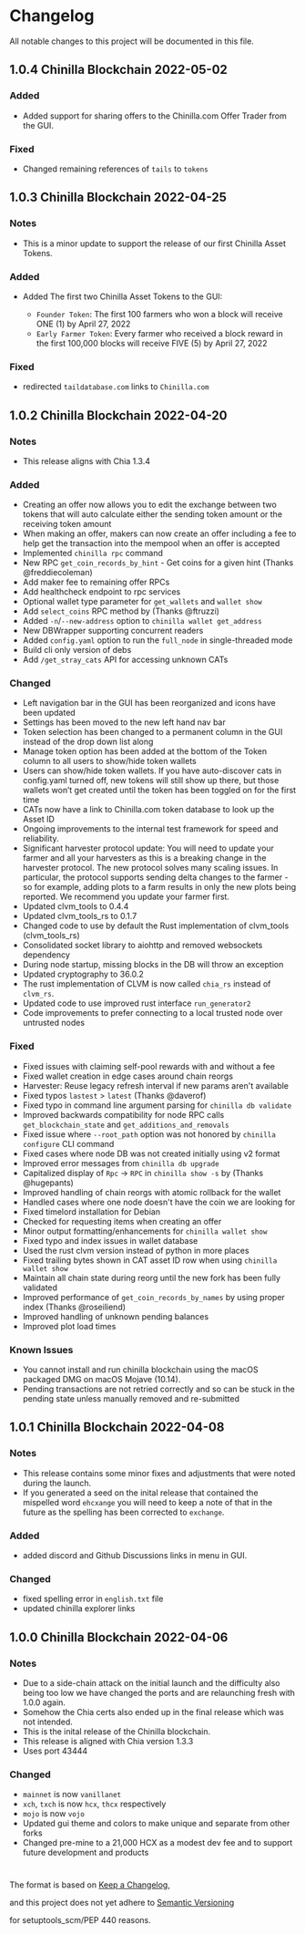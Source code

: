 # Changelog

All notable changes to this project will be documented in this file.

## 1.0.4 Chinilla Blockchain 2022-05-02

### Added

- Added support for sharing offers to the Chinilla.com Offer Trader from the GUI.

### Fixed

- Changed remaining references of `tails` to `tokens`


## 1.0.3 Chinilla Blockchain 2022-04-25

### Notes

- This is a minor update to support the release of our first Chinilla Asset Tokens.

### Added

- Added The first two Chinilla Asset Tokens to the GUI:

  *  `Founder Token`: The first 100 farmers who won a block will receive ONE (1) by April 27, 2022
  *  `Early Farmer Token`: Every farmer who received a block reward in the first 100,000 blocks will receive FIVE (5) by April 27, 2022

### Fixed

- redirected `taildatabase.com` links to `Chinilla.com`


## 1.0.2 Chinilla Blockchain 2022-04-20

### Notes

- This release aligns with Chia 1.3.4

### Added

- Creating an offer now allows you to edit the exchange between two tokens that will auto calculate either the sending token amount or the receiving token amount
- When making an offer, makers can now create an offer including a fee to help get the transaction into the mempool when an offer is accepted
- Implemented `chinilla rpc` command
- New RPC `get_coin_records_by_hint` - Get coins for a given hint (Thanks @freddiecoleman)
- Add maker fee to remaining offer RPCs
- Add healthcheck endpoint to rpc services
- Optional wallet type parameter for `get_wallets` and `wallet show`
- Add `select_coins` RPC method by (Thanks @ftruzzi)
- Added `-n`/`--new-address` option to `chinilla wallet get_address`
- New DBWrapper supporting concurrent readers
- Added `config.yaml` option to run the `full_node` in single-threaded mode
- Build cli only version of debs
- Add `/get_stray_cats` API for accessing unknown CATs

### Changed

- Left navigation bar in the GUI has been reorganized and icons have been updated
- Settings has been moved to the new left hand nav bar
- Token selection has been changed to a permanent column in the GUI instead of the drop down list along
- Manage token option has been added at the bottom of the Token column to all users to show/hide token wallets
- Users can show/hide token wallets. If you have auto-discover cats in config.yaml turned off, new tokens will still show up there, but those wallets won’t get created until the token has been toggled on for the first time
- CATs now have a link to Chinilla.com token database to look up the Asset ID
- Ongoing improvements to the internal test framework for speed and reliability.
- Significant harvester protocol update: You will need to update your farmer and all your harvesters as this is a breaking change in the harvester protocol. The new protocol solves many scaling issues. In particular, the protocol supports sending delta changes to the farmer - so for example, adding plots to a farm results in only the new plots being reported. We recommend you update your farmer first.
- Updated clvm_tools to 0.4.4
- Updated clvm_tools_rs to 0.1.7
- Changed code to use by default the Rust implementation of clvm_tools (clvm_tools_rs)
- Consolidated socket library to aiohttp and removed websockets dependency
- During node startup, missing blocks in the DB will throw an exception
- Updated cryptography to 36.0.2
- The rust implementation of CLVM is now called `chia_rs` instead of `clvm_rs`.
- Updated code to use improved rust interface `run_generator2`
- Code improvements to prefer connecting to a local trusted node over untrusted nodes

### Fixed

- Fixed issues with claiming self-pool rewards with and without a fee
- Fixed wallet creation in edge cases around chain reorgs
- Harvester: Reuse legacy refresh interval if new params aren't available
- Fixed typos `lastest` > `latest` (Thanks @daverof)
- Fixed typo in command line argument parsing for `chinilla db validate`
- Improved backwards compatibility for node RPC calls `get_blockchain_state` and `get_additions_and_removals`
- Fixed issue where `--root_path` option was not honored by `chinilla configure` CLI command
- Fixed cases where node DB was not created initially using v2 format
- Improved error messages from `chinilla db upgrade`
- Capitalized display of `Rpc` -> `RPC` in `chinilla show -s` by (Thanks @hugepants)
- Improved handling of chain reorgs with atomic rollback for the wallet
- Handled cases where one node doesn't have the coin we are looking for
- Fixed timelord installation for Debian
- Checked for requesting items when creating an offer
- Minor output formatting/enhancements for `chinilla wallet show`
- Fixed typo and index issues in wallet database
- Used the rust clvm version instead of python in more places
- Fixed trailing bytes shown in CAT asset ID row when using `chinilla wallet show`
- Maintain all chain state during reorg until the new fork has been fully validated
- Improved performance of `get_coin_records_by_names` by using proper index (Thanks @roseiliend)
- Improved handling of unknown pending balances
- Improved plot load times

### Known Issues

- You cannot install and run chinilla blockchain using the macOS packaged DMG on macOS Mojave (10.14).
- Pending transactions are not retried correctly and so can be stuck in the pending state unless manually removed and re-submitted


## 1.0.1 Chinilla Blockchain 2022-04-08

### Notes

- This release contains some minor fixes and adjustments that were noted during the launch.
- If you generated a seed on the inital release that contained the mispelled word `ehcxange` you will need to keep a note of that in the future as the spelling has been corrected to `exchange`.

### Added

- added discord and Github Discussions links in menu in GUI.

### Changed

- fixed spelling error in `english.txt` file
- updated chinilla explorer links


## 1.0.0 Chinilla Blockchain 2022-04-06

### Notes

- Due to a side-chain attack on the initial launch and the difficulty also being too low we have changed the ports and are relaunching fresh with 1.0.0 again.
- Somehow the Chia certs also ended up in the final release which was not intended.
- This is the inital release of the Chinilla blockchain.
- This release is aligned with Chia version 1.3.3
- Uses port 43444

### Changed

-  `mainnet` is now `vanillanet`
-  `xch`, `txch` is now `hcx`, `thcx` respectively
-  `mojo` is now `vojo`
- Updated gui theme and colors to make unique and separate from other forks
- Changed pre-mine to a 21,000 HCX as a modest dev fee and to support future development and products


#

The format is based on [Keep a Changelog](https://keepachangelog.com/en/1.0.0/),

and this project does not yet adhere to [Semantic Versioning](https://semver.org/spec/v2.0.0.html)

for setuptools_scm/PEP 440 reasons.
